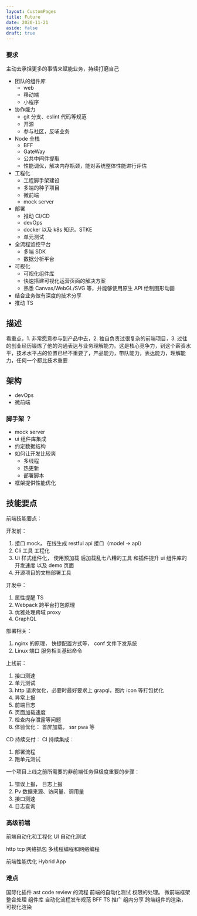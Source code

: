 ```yaml
---
layout: CustomPages
title: Future
date: 2020-11-21
aside: false
draft: true
---
```


### 要求

主动去承担更多的事情来赋能业务，持续打磨自己

- 团队的组件库
  - web
  - 移动端
  - 小程序
- 协作能力
  - git 分支、eslint 代码等规范
  - 开源
  - 参与社区，反哺业务
- Node 全栈
  - BFF
  - GateWay
  - 公共中间件提取
  - 性能调优，解决内存瓶颈，能对系统整体性能进行评估
- 工程化
  - 工程脚手架建设
  - 多端的种子项目
  - 微前端
  - mock server
- 部署
  - 推动 CI/CD
  - devOps
  - docker 以及 k8s 知识。STKE
  - 单元测试
- 全流程监控平台
  - 多端 SDK
  - 数据分析平台
- 可视化
  - 可视化组件库
  - 快速搭建可视化运营页面的解决方案
  - 熟悉 Canvas/WebGL/SVG 等，并能够使用原生 API 绘制图形动画
- 结合业务做有深度的技术分享
- 推动 TS

## 描述

看重点，1. 非常愿意参与到产品中去，2. 独自负责过很复杂的前端项目，3. 过往的创业经历锻炼了他的沟通表达与业务理解能力。这是核心竞争力，到这个薪资水平，技术水平占的位置已经不重要了，产品能力，带队能力，表达能力，理解能力，任何一个都比技术重要

## 架构

- devOps
- 微前端

### 脚手架 ？

- mock server
- ui 组件库集成
- 约定数据结构
- 如何让开发比较爽
  - 多线程
  - 热更新
  - 部署脚本
- 框架提供性能优化

## 技能要点

前端技能要点：

开发前：

1. 接口 mock， 在线生成 restful api 接口（model -> api）
2. Cli 工具 工程化
3. Ui 样式组件化， 使用预加载 后加载乱七八糟的工具 和插件提升 ui 组件库的开发速度 以及 demo 页面
4. 开源项目的文档部署工具

开发中：

1. 属性提醒 TS
2. Webpack 跨平台打包原理
3. 优雅处理跨域 proxy
4. GraphQL

部署相关：

1. nginx 的原理， 快捷配置方式等， conf 文件下发系统
2. Linux 端口 服务相关基础命令

上线前：

1. 接口测速
2. 单元测试
3. http 请求优化，必要时最好要求上 grapql，图片 icon 等打包优化
4. 异常上报
5. 前端日志
6. 页面加载速度
7. 检查内存泄露等问题
8. 体验优化： 首屏加载， ssr pwa 等

CD 持续交付：
CI 持续集成：

1. 部署流程
2. 跑单元测试

一个项目上线之前所需要的非前端任务但极度重要的步骤：

1. 错误上报， 日志上报
2. Pv 数据来源、访问量、调用量
3. 接口测速
4. 日志查询

### 高级前端

前端自动化和工程化
UI 自动化测试

http tcp 网络抓包
多线程编程和网络编程

前端性能优化
Hybrid App

### 难点

国际化插件 ast
code review 的流程
前端的自动化测试
权限的处理。
微前端框架整合处理
组件库
自动化流程发布规范
BFF
TS 推广
组内分享
跨端组件的渲染， 可视化渲染
